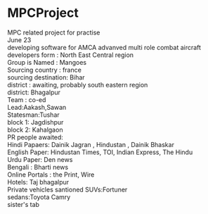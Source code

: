 # MPCProject
MPC related project for practise
<br>
June 23
<br>
developing software for AMCA  advanved multi role combat aircraft
<br>
developers form : North East Central region
<br>
Group is Named : Mangoes
<br>
Sourcing country : france
<br>
sourcing destination: Bihar
<br>
district : awaiting, probably south eastern region
<br>
district: Bhagalpur
<br>
Team : co-ed
<br>
Lead:Aakash,Sawan
<br>
Statesman:Tushar
<br>
block 1: Jagdishpur
<br>
block 2: Kahalgaon
<br>
PR people awaited:
<br>
Hindi Papaers: Dainik Jagran , Hindustan , Dainik Bhaskar 
<br>
English Paper: Hindustan Times, TOI, Indian Express, The Hindu
<br>
Urdu Paper: Den news
<br>
Bengali : Bharti news
<br>
Online Portals : the Print, Wire
<br>
Hotels: Taj bhagalpur
<br>
Private vehicles santioned 
SUVs:Fortuner
<br>
sedans:Toyota Camry
<br>
sister's tab